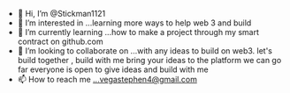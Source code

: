 - 👋 Hi, I’m @Stickman1121
- 👀 I’m interested in ...learning more ways to help web 3 and build
- 🌱 I’m currently learning ...how to make a project through my smart contract  on github.com
- 💞️ I’m looking to collaborate on ...with any ideas to build on web3. let's build together , build with me bring your ideas to the platform we can go far everyone is open to give ideas and build with me
- 📫 How to reach me ...vegastephen4@gmail.com 

<!---
Stickman1121/Stickman1121 is a ✨ special ✨ repository because its `README.md` (this file) appears on your GitHub profile.
You can click the Preview link to take a look at your changes.
--->
